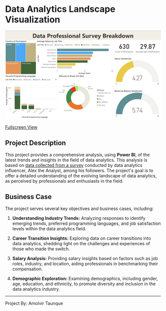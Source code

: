 # Data Analytics Landscape Visualization
![](github_survery_dashboard.jpg)

[Fullscreen View](https://raw.githubusercontent.com/ataunque/developer_survey_dashboard/main/github_survery_dashboard.jpg)
## Project Description

This project provides a comprehensive analysis, using **Power BI**, of the latest trends and insights in the field of data analytics. This analysis is based on [data collected from a survey](https://github.com/AlexTheAnalyst/Power-BI/blob/main/Power%20BI%20-%20Final%20Project.xlsx) conducted by data analytics influencer, Alex the Analyst, among his followers. The project's goal is to offer a detailed understanding of the evolving landscape of data analytics, as perceived by professionals and enthusiasts in the field.


## Business Case

The project serves several key objectives and business cases, including:

1. **Understanding Industry Trends:** Analyzing responses to identify emerging trends, preferred programming languages, and job satisfaction levels within the data analytics field.

2. **Career Transition Insights:** Exploring data on career transitions into data analytics, shedding light on the challenges and experiences of those who made the switch.

3. **Salary Analysis:** Providing salary insights based on factors such as job roles, industry, and location, aiding professionals in benchmarking their compensation.

4. **Demographic Exploration:** Examining demographics, including gender, age, education, and ethnicity, to promote diversity and inclusion in the data analytics industry.
---
Project By: Amolvir Taunque
